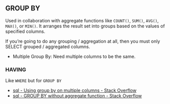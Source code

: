 ## GROUP BY
Used in collaboration with aggregate functions like `COUNT()`, `SUM()`, `AVG()`, `MAX()`, or `MIN()`. It arranges the result set into groups based on the values of specified columns.

If you’re going to do any grouping / aggregation at all, then you must only SELECT grouped / aggregated columns.

- Multiple Group By: Need multiple columns to be the same.

### HAVING
Like `WHERE` but for `GROUP BY`

- [sql - Using group by on multiple columns - Stack Overflow](https://stackoverflow.com/questions/2421388/using-group-by-on-multiple-columns)
- [sql - GROUP BY without aggregate function - Stack Overflow](https://stackoverflow.com/questions/20074562/group-by-without-aggregate-function)